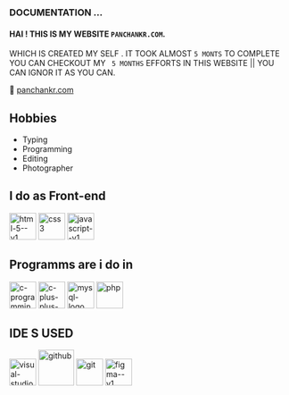 ### DOCUMENTATION ...
#### HAI ! THIS IS MY WEBSITE `PANCHANKR.COM`.
WHICH IS CREATED MY SELF . IT TOOK ALMOST `5 MONTS` TO COMPLETE
YOU CAN CHECKOUT MY ` 5 MONTHS`  EFFORTS IN THIS WEBSITE || YOU CAN IGNOR IT AS YOU CAN.

🔗 [panchankr.com](https://code-wizad.github.io/panchankr.com/)

## Hobbies

- Typing
- Programming
- Editing
- Photographer

## I do as Front-end

   <img width="48" height="48" src="https://img.icons8.com/color/48/html-5--v1.png" alt="html-5--v1"/> 


<img width="48" height="48" src="https://img.icons8.com/color/48/css3.png" alt="css3"/>

<img width="48" height="48" src="https://img.icons8.com/color/48/javascript--v1.png" alt="javascript--v1"/>


## Programms are i do in

<img width="48" height="48" src="https://img.icons8.com/color/48/c-programming.png" alt="c-programming"/>

<img width="48" height="48" src="https://img.icons8.com/fluency/48/c-plus-plus-logo.png" alt="c-plus-plus-logo"/>

<img width="48" height="48" src="https://img.icons8.com/color/48/mysql-logo.png" alt="mysql-logo"/>

<img width="48" height="48" src="https://img.icons8.com/pulsar-gradient/48/php.png" alt="php"/>

## IDE S USED

<img width="48" height="48" src="https://img.icons8.com/fluency/48/visual-studio-code-2019.png" alt="visual-studio-code-2019"/>

<img width="64" height="64" src="https://img.icons8.com/glyph-neue/64/github.png" alt="github"/>

<img width="48" height="48" src="https://img.icons8.com/color/48/git.png" alt="git"/>

<img width="48" height="48" src="https://img.icons8.com/color/48/figma--v1.png" alt="figma--v1"/>